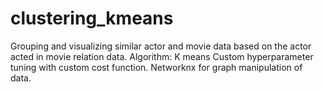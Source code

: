 # clustering_kmeans
Grouping and visualizing similar actor and movie data based on the actor acted in movie relation data.
Algorithm: K means
Custom hyperparameter tuning with custom cost function.
Networknx for graph manipulation of data. 

